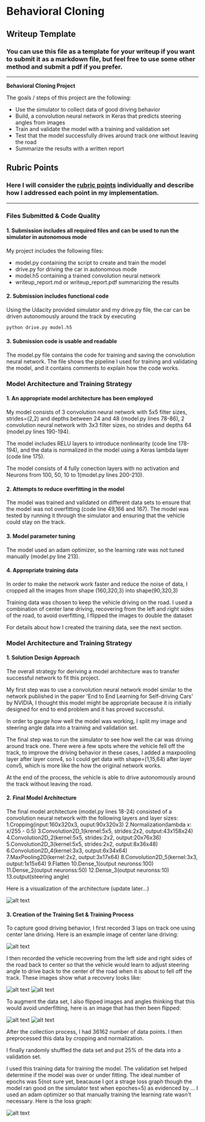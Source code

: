 # **Behavioral Cloning** 

## Writeup Template

### You can use this file as a template for your writeup if you want to submit it as a markdown file, but feel free to use some other method and submit a pdf if you prefer.

---

**Behavioral Cloning Project**

The goals / steps of this project are the following:
* Use the simulator to collect data of good driving behavior
* Build, a convolution neural network in Keras that predicts steering angles from images
* Train and validate the model with a training and validation set
* Test that the model successfully drives around track one without leaving the road
* Summarize the results with a written report


[//]: # (Image References)

[image1]: ./examples/placeholder.png "Model Visualization"
[image2]: ./examples/center_cam.jpg "Grayscaling"
[image3]: ./examples/left_cam.jpg "Recovery Image"
[image4]: ./examples/right_cam.jpg "Recovery Image"
[image5]: ./examples/original.jpg "Normal Image"
[image6]: ./examples/flipped.jpg "Flipped Image"
[image7]: ./examples/loss.png "Loss Graph"

## Rubric Points
### Here I will consider the [rubric points](https://review.udacity.com/#!/rubrics/432/view) individually and describe how I addressed each point in my implementation.  

---
### Files Submitted & Code Quality

#### 1. Submission includes all required files and can be used to run the simulator in autonomous mode

My project includes the following files:
* model.py containing the script to create and train the model
* drive.py for driving the car in autonomous mode
* model.h5 containing a trained convolution neural network 
* writeup_report.md or writeup_report.pdf summarizing the results

#### 2. Submission includes functional code
Using the Udacity provided simulator and my drive.py file, the car can be driven autonomously around the track by executing 
```sh
python drive.py model.h5
```

#### 3. Submission code is usable and readable

The model.py file contains the code for training and saving the convolution neural network. The file shows the pipeline I used for training and validating the model, and it contains comments to explain how the code works.

### Model Architecture and Training Strategy

#### 1. An appropriate model architecture has been employed

My model consists of 3 convolution neural network with 5x5 filter sizes, strides=(2,2) and depths between 24 and 48 (model.py lines 78-86), 2 convolution neural network with 3x3 filter sizes, no strides and depths 64 (model.py lines 190-194).

The model includes RELU layers to introduce nonlinearity (code line 178-194), and the data is normalized in the model using a Keras lambda layer (code line 175). 

The model consists of 4 fully conection layers with no activation and Neurons from 100, 50, 10 to 1(model.py lines 200-210).

#### 2. Attempts to reduce overfitting in the model 

The model was trained and validated on different data sets to ensure that the model was not overfitting (code line 49,166 and 167). The model was tested by running it through the simulator and ensuring that the vehicle could stay on the track.

#### 3. Model parameter tuning

The model used an adam optimizer, so the learning rate was not tuned manually (model.py line 213).

#### 4. Appropriate training data
In order to make the network work faster and reduce the noise of data, I cropped all the images from shape (160,320,3) into shape(90,320,3)

Training data was chosen to keep the vehicle driving on the road. I used a combination of center lane driving, recovering from the left and right sides of the road, to avoid overfitting, I flipped the images to double the dataset

For details about how I created the training data, see the next section. 

### Model Architecture and Training Strategy

#### 1. Solution Design Approach

The overall strategy for deriving a model architecture was to transfer successful network to fit this project.

My first step was to use a convolution neural network model similar to the network published in the paper 'End to End Learning for Self-driving Cars' by NVIDIA, I thought this model might be appropriate because it is initially designed for end to end problem and  it has proved successful.

In order to gauge how well the model was working, I split my image and steering angle data into a training and validation set. 

The final step was to run the simulator to see how well the car was driving around track one. There were a few spots where the vehicle fell off the track, to improve the driving behavior in these cases, I added a maxpooling layer after layer conv4, so I could get data with shape=(1,15,64) after layer conv5, which is more like the how the original network works.

At the end of the process, the vehicle is able to drive autonomously around the track without leaving the road.

#### 2. Final Model Architecture

The final model architecture (model.py lines 18-24) consisted of a convolution neural network with the following layers and layer sizes:
	1.Cropping(input:160x320x3, ouput:90x320x3)
	2.Normalization(lambda x: x/255 - 0.5)
	3.Convolution2D_1(krenel:5x5, strides:2x2, output:43x158x24)
	4.Convolution2D_2(kernel:5x5, strides:2x2, output:20x76x36)
	5.Convolution2D_3(kernel:5x5, strides:2x2, output:8x36x48)
	6.Convolution2D_4(kernel:3x3, output:6x34x64)
	7.MaxPooling2D(kernel:2x2, output:3x17x64)
	8.Convolution2D_5(kernel:3x3, output:1x15x64)
	9.Flatten
	10.Dense_1(output neuronss:100)
	11.Dense_2(output neuronss:50)
	12.Dense_3(output neuronss:10)	
	13.output(steering angle)	

Here is a visualization of the architecture (update later...)

![alt text][image1]

#### 3. Creation of the Training Set & Training Process

To capture good driving behavior, I first recorded 3 laps on track one using center lane driving. Here is an example image of center lane driving:

![alt text][image2]

I then recorded the vehicle recovering from the left side and right sides of the road back to center so that the vehicle would learn to adjust steering angle to drive back to the center of the road when it is about to fell off the track. These images show what a recovery looks like:

![alt text][image3]
![alt text][image4]


To augment the data set, I also flipped images and angles thinking that this would avoid underfitting, here is an image that has then been flipped:

![alt text][image5]
![alt text][image6]


After the collection process, I had 36162 number of data points. I then preprocessed this data by cropping and normalization.


I finally randomly shuffled the data set and put 25% of the data into a validation set. 

I used this training data for training the model. The validation set helped determine if the model was over or under fitting. The ideal number of epochs was 5(not sure yet, beacause I got a strage loss graph though the model ran good on the simulator test when epoches=5)  as evidenced by ... I used an adam optimizer so that manually training the learning rate wasn't necessary. Here is the loss graph:

![alt text][image7]
